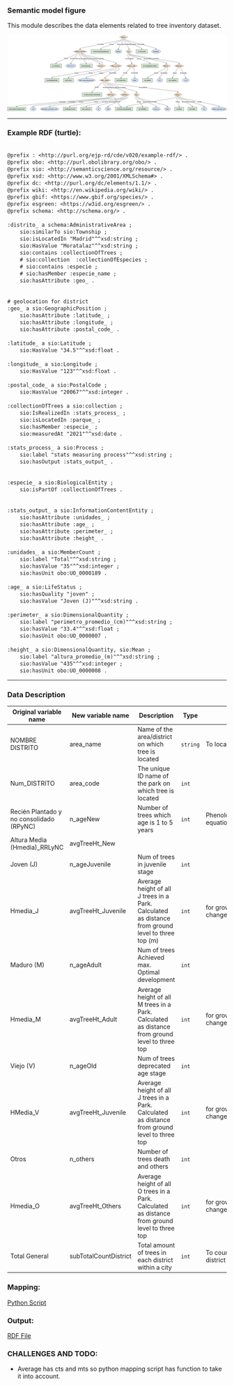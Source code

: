 ### Semantic model figure

This module describes the data elements related to tree inventory dataset.


<p align="center">
    <a href="../images/arbolado_4.png" target="_blank">
        <img src="../images/arbolado_4.png">
    </a>
</p>

***

### Example RDF (turtle):

```ttl

@prefix : <http://purl.org/ejp-rd/cde/v020/example-rdf/> .
@prefix obo: <http://purl.obolibrary.org/obo/> . 
@prefix sio: <http://semanticscience.org/resource/> .
@prefix xsd: <http://www.w3.org/2001/XMLSchema#> .
@prefix dc: <http://purl.org/dc/elements/1.1/> .
@prefix wiki: <http://en.wikipedia.org/wiki/> .
@prefix gbif: <https://www.gbif.org/species/> .
@prefix esgreen: <https://w3id.org/esgreen/> .
@prefix schema: <http://schema.org/> .

:distrito_ a schema:AdministrativeArea ;
    sio:similarTo sio:Township ;
    sio:isLocatedIn "Madrid"^^xsd:string ;
    sio:HasValue "Moratalaz"^^xsd:string ;
    sio:contains :collectionOfTrees ;
    # sio:collection  :collectionOfEspecies ;
    # sio:contains :especie ;
    # sio:hasMember :especie_name ;
    sio:hasAttribute :geo_ .


# geolocation for district
:geo_ a sio:GeographicPosition ;
    sio:hasAttribute :latitude_ ;
    sio:hasAttribute :longitude_ ;
    sio:hasAttribute :postal_code_ .

:latitude_ a sio:Latitude ;
    sio:HasValue "34.5"^^xsd:float .

:longitude_ a sio:Longitude ;    
    sio:HasValue "123"^^xsd:float .
    
:postal_code_ a sio:PostalCode ;
    sio:HasValue "20067"^^xsd:integer .

:collectionOfTrees a sio:collection ;
    sio:IsRealizedIn :stats_process_ ;
    sio:isLocatedIn :parque_ ;
    sio:hasMember :especie_ ;
    sio:measuredAt "2021"^^xsd:date .

:stats_process_ a sio:Process ;
    sio:label "stats measuring process"^^xsd:string ;
    sio:hasOutput :stats_output_ .


:especie_ a sio:BiologicalEntity ;
    sio:isPartOf :collectionOfTrees .


:stats_output_ a sio:InformationContentEntity ;
    sio:hasAttribute :unidades_ ;
    sio:hasAttribute :age_ ;
    sio:hasAttribute :perimeter_ ;
    sio:hasAttribute :height_ .

:unidades_ a sio:MemberCount ;
    sio:label "Total"^^xsd:string ;
    sio:hasValue "35"^^xsd:integer ;
    sio:hasUnit obo:UO_0000189 .

:age_ a sio:LifeStatus ;
    sio:hasQuality "joven" ;
    sio:hasValue "Joven (J)"^^xsd:string .

:perimeter_ a sio:DimensionalQuantity ;
    sio:label "perimetro_promedio_(cm)"^^xsd:string ;
    sio:hasValue "33.4"^^xsd:float ;
    sio:hasUnit obo:UO_0000007 .

:height_ a sio:DimensionalQuantity, sio:Mean ;
    sio:label "altura_promedio_(m)"^^xsd:string ;
    sio:hasValue "435"^^xsd:integer ;
    sio:hasUnit obo:UO_0000008 .

```

***

### Data Description
  
| Original variable name                   | New variable name     | Description                                                  | Type   | Use                            |
| ---------------------------------------- | --------------------- | ------------------------------------------------------------ | ------ | ------------------------------ |
| NOMBRE DISTRITO                          | area_name             | Name of the area/district on which tree is located           | `string` | To locate the park             |
| Num_DISTRITO                             | area_code             | The unique ID name of the park on which tree is located      | `int`    |                                |
| Recién Plantado y no consolidado (RPyNC) | n_ageNew              | Number of trees which age is 1 to 5 years                    | `int`    | Phenology/allometric equations |
| Altura Media (Hmedia)_RRLyNC             | avgTreeHt_New         |                                                              |        |                                |
| Joven (J)                                | n_ageJuvenile         | Num of trees in juvenile stage                               | `int`    |                                |
| Hmedia_J                                 | avgTreeHt_Juvenile    | Average height of all J trees in a Park. Calculated as distance from ground level to three top (m) | `int`    | for growth curve or change     |
| Maduro (M)                               | n_ageAdult            | Num of trees Achieved max. Optimal development               | `int`    |                                |
| Hmedia_M                                 | avgTreeHt_Adult       | Average height of all M trees in a Park. Calculated as distance from ground level to three top | `int`    | for growth curve or change     |
| Viejo (V)                                | n_ageOld              | Num of trees deprecated age stage                            | `int`    |                                |
| HMedia_V                                 | avgTreeHt_Juvenile    | Average height of all J trees in a Park. Calculated as distance from ground level to three top | `int`    | for growth curve or change     |
| Otros                                    | n_others              | Number of trees death and others                             | `int`    |                                |
| Hmedia_O                                 | avgTreeHt_Others      | Average height of all O trees in a Park. Calculated as distance from ground level to three top | `int`    | for growth curve or change     |
| Total General                            | subTotalCountDistrict | Total amount of trees in each district within a city         | `int`    | To count/agg per district      |


### Mapping:
[Python Script](https://github.com/carlosug/opengov-kg/blob/main/etl/generate_rdf4.py)
### Output:
[RDF File](https://github.com/carlosug/opengov-kg/blob/main/etl/outputs/rdflib-output4.ttl)

### CHALLENGES AND TODO:
* Average has cts and mts so python mapping script has function to take it into account.
